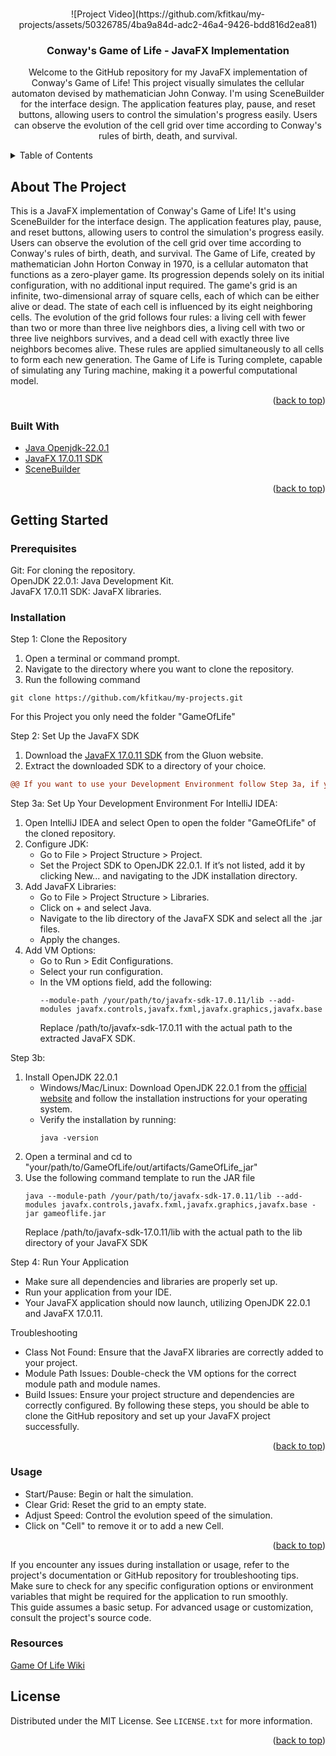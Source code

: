 <a name="readme-top"></a>

<br />
<div align="center">
![Project Video](https://github.com/kfitkau/my-projects/assets/50326785/4ba9a84d-adc2-46a4-9426-bdd816d2ea81)

<h3 align="center">Conway's Game of Life - JavaFX Implementation</h3>

  <p align="center">
    Welcome to the GitHub repository for my JavaFX implementation of Conway's Game of Life! This project visually simulates the cellular automaton devised by mathematician John Conway. I'm using SceneBuilder for the interface design. The application features play, pause, and reset buttons, allowing users to control the simulation's progress easily. Users can observe the evolution of the cell grid over time according to Conway's rules of birth, death, and survival.
  </p>
</div>



<!-- TABLE OF CONTENTS -->
<details>
  <summary>Table of Contents</summary>
  <ol>
    <li>
      <a href="#about-the-project">About The Project</a>
      <ul>
        <li><a href="#built-with">Built With</a></li>
      </ul>
    </li>
    <li>
      <a href="#getting-started">Getting Started</a>
      <ul>
        <li><a href="#prerequisites">Prerequisites</a></li>
        <li><a href="#installation">Installation</a></li>
        <li><a href="#usage">Usage</a></li>
      </ul>
    </li>
    <li><a href="#license">License</a></li>
  </ol>
</details>



<!-- ABOUT THE PROJECT -->
## About The Project

This is a JavaFX implementation of Conway's Game of Life! It's using SceneBuilder for the interface design. The application features play, pause, and reset buttons, allowing users to control the simulation's progress easily. Users can observe the evolution of the cell grid over time according to Conway's rules of birth, death, and survival. The Game of Life, created by mathematician John Horton Conway in 1970, is a cellular automaton that functions as a zero-player game. Its progression depends solely on its initial configuration, with no additional input required. The game's grid is an infinite, two-dimensional array of square cells, each of which can be either alive or dead. The state of each cell is influenced by its eight neighboring cells. The evolution of the grid follows four rules: a living cell with fewer than two or more than three live neighbors dies, a living cell with two or three live neighbors survives, and a dead cell with exactly three live neighbors becomes alive. These rules are applied simultaneously to all cells to form each new generation. The Game of Life is Turing complete, capable of simulating any Turing machine, making it a powerful computational model.

<p align="right">(<a href="#readme-top">back to top</a>)</p>



### Built With

* [Java Openjdk-22.0.1](https://jdk.java.net/22/)
* [JavaFX 17.0.11 SDK](https://gluonhq.com/products/javafx/)
* [SceneBuilder](https://gluonhq.com/products/scene-builder/)

<p align="right">(<a href="#readme-top">back to top</a>)</p>



<!-- GETTING STARTED -->
## Getting Started
### Prerequisites

Git: For cloning the repository.\
OpenJDK 22.0.1: Java Development Kit.\
JavaFX 17.0.11 SDK: JavaFX libraries.

### Installation
Step 1: Clone the Repository

1. Open a terminal or command prompt.
2. Navigate to the directory where you want to clone the repository.
3. Run the following command
```git
git clone https://github.com/kfitkau/my-projects.git
```
For this Project you only need the folder "GameOfLife"

Step 2: Set Up the JavaFX SDK
1. Download the [JavaFX 17.0.11 SDK](https://gluonhq.com/products/javafx/) from the Gluon website.
2. Extract the downloaded SDK to a directory of your choice.

```diff
@@ If you want to use your Development Environment follow Step 3a, if you want to use the jar follow Step 3b! @@
```

Step 3a: Set Up Your Development Environment
For IntelliJ IDEA:
1. Open IntelliJ IDEA and select Open to open the folder "GameOfLife" of the cloned repository.
2. Configure JDK:
   * Go to File > Project Structure > Project.
   * Set the Project SDK to OpenJDK 22.0.1. If it’s not listed, add it by clicking New... and navigating to the JDK installation directory.
3. Add JavaFX Libraries:
   * Go to File > Project Structure > Libraries.
   * Click on + and select Java.
   * Navigate to the lib directory of the JavaFX SDK and select all the .jar files.
   * Apply the changes.
4. Add VM Options:
   * Go to Run > Edit Configurations.
   * Select your run configuration.
   * In the VM options field, add the following:
     ```
     --module-path /your/path/to/javafx-sdk-17.0.11/lib --add-modules javafx.controls,javafx.fxml,javafx.graphics,javafx.base
     ```
     Replace /path/to/javafx-sdk-17.0.11 with the actual path to the extracted JavaFX SDK.

Step 3b:
1. Install OpenJDK 22.0.1
   * Windows/Mac/Linux: Download OpenJDK 22.0.1 from the [official website](https://jdk.java.net/22/) and follow the installation instructions for your operating system.
   * Verify the installation by running:
     ```
     java -version
     ```
2. Open a terminal and cd to "your/path/to/GameOfLife/out/artifacts/GameOfLife_jar"
3. Use the following command template to run the JAR file
   ```
   java --module-path /your/path/to/javafx-sdk-17.0.11/lib --add-modules javafx.controls,javafx.fxml,javafx.graphics,javafx.base -jar gameoflife.jar
   ```
   Replace /path/to/javafx-sdk-17.0.11/lib with the actual path to the lib directory of your JavaFX SDK

Step 4: Run Your Application
* Make sure all dependencies and libraries are properly set up.
* Run your application from your IDE.
* Your JavaFX application should now launch, utilizing OpenJDK 22.0.1 and JavaFX 17.0.11.

Troubleshooting
* Class Not Found: Ensure that the JavaFX libraries are correctly added to your project.
* Module Path Issues: Double-check the VM options for the correct module path and module names.
* Build Issues: Ensure your project structure and dependencies are correctly configured.
By following these steps, you should be able to clone the GitHub repository and set up your JavaFX project successfully.

<p align="right">(<a href="#readme-top">back to top</a>)</p>

### Usage
* Start/Pause: Begin or halt the simulation.
* Clear Grid: Reset the grid to an empty state.
* Adjust Speed: Control the evolution speed of the simulation.
* Click on "Cell" to remove it or to add a new Cell.

<p align="right">(<a href="#readme-top">back to top</a>)</p>

If you encounter any issues during installation or usage, refer to the project's documentation or GitHub repository for troubleshooting tips.<br/>
Make sure to check for any specific configuration options or environment variables that might be required for the application to run smoothly.<br/>
This guide assumes a basic setup. For advanced usage or customization, consult the project's source code.

### Resources
[Game Of Life Wiki](https://en.wikipedia.org/wiki/Conway%27s_Game_of_Life)

<!-- LICENSE -->
## License

Distributed under the MIT License. See `LICENSE.txt` for more information.

<p align="right">(<a href="#readme-top">back to top</a>)</p>
